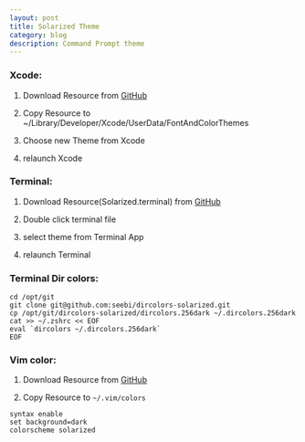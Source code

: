 ```yaml
---
layout: post
title: Solarized Theme
category: blog
description: Command Prompt theme
---
```


### **Xcode:**

1. Download Resource from [GitHub](https://github.com/brianmichel/solarized/tree/master/apple-xcode4-solarized)
    
2. Copy Resource to ~/Library/Developer/Xcode/UserData/FontAndColorThemes

3. Choose new Theme from Xcode

4. relaunch Xcode

### **Terminal:**

1. Download Resource(Solarized.terminal) from [GitHub](https://github.com/altercation/solarized/tree/master/osx-terminal.app-colors-solarized)

2. Double click terminal file

3. select theme from Terminal App

4. relaunch Terminal 

### **Terminal Dir colors:**

```
cd /opt/git
git clone git@github.com:seebi/dircolors-solarized.git
cp /opt/git/dircolors-solarized/dircolors.256dark ~/.dircolors.256dark
cat >> ~/.zshrc << EOF
eval `dircolors ~/.dircolors.256dark`
EOF
```

### **Vim color:**

1. Download Resource from [GitHub](https://github.com/altercation/solarized/tree/master/vim-colors-solarized/colors)

2. Copy Resource to `~/.vim/colors `

```
syntax enable
set background=dark
colorscheme solarized
```